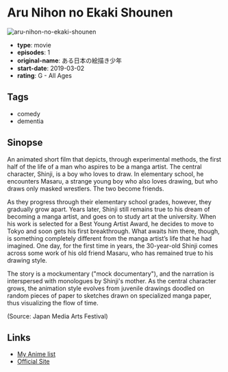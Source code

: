 # Aru Nihon no Ekaki Shounen

![aru-nihon-no-ekaki-shounen](https://cdn.myanimelist.net/images/anime/1564/114969.jpg)

-   **type**: movie
-   **episodes**: 1
-   **original-name**: ある日本の絵描き少年
-   **start-date**: 2019-03-02
-   **rating**: G - All Ages

## Tags

-   comedy
-   dementia

## Sinopse

An animated short film that depicts, through experimental methods, the first half of the life of a man who aspires to be a manga artist. The central character, Shinji, is a boy who loves to draw. In elementary school, he encounters Masaru, a strange young boy who also loves drawing, but who draws only masked wrestlers. The two become friends.

As they progress through their elementary school grades, however, they gradually grow apart. Years later, Shinji still remains true to his dream of becoming a manga artist, and goes on to study art at the university. When his work is selected for a Best Young Artist Award, he decides to move to Tokyo and soon gets his first breakthrough. What awaits him there, though, is something completely different from the manga artist’s life that he had imagined. One day, for the first time in years, the 30-year-old Shinji comes across some work of his old friend Masaru, who has remained true to his drawing style.

The story is a mockumentary ("mock documentary"), and the narration is interspersed with monologues by Shinji's mother. As the central character grows, the animation style evolves from juvenile drawings doodled on random pieces of paper to sketches drawn on specialized manga paper, thus visualizing the flow of time.

(Source: Japan Media Arts Festival)

## Links

-   [My Anime list](https://myanimelist.net/anime/48992/Aru_Nihon_no_Ekaki_Shounen)
-   [Official Site](http://nekonigashi.com/a-japanese-boy-who-draws/)
